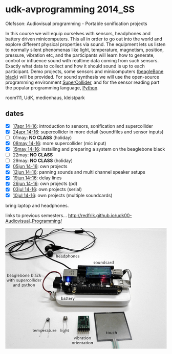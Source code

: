 udk-avprogramming 2014_SS
=========================

Olofsson: Audiovisual programming - Portable sonification projects

In this course we will equip ourselves with sensors, headphones and battery driven minicomputers. This all in order to go out into the world and explore different physical properties via sound. The equipment lets us listen to normally silent phenomenas like light, temperature, magnetism, position, pressure, vibration etc, and the participants will learn how to generate, control or influence sound with realtime data coming from such sensors.
Exactly what data to collect and how it should sound is up to each participant. Demo projects, some sensors and minicomputers ([beagleBone black](http://beagleboard.org/Products/BeagleBone%20Black)) will be provided. For sound synthesis we will use the open-source programming environment [SuperCollider](http://supercollider.github.io), and for the sensor reading part the popular programming language, [Python](https://www.python.org).

room111, UdK, medienhaus, kleistpark

dates
-----
- [x] [17apr 14-16](https://github.com/redFrik/udk11-Portable_sonification_projects/tree/master/udk140417): introduction to sensors, sonification and supercollider
- [x] [24apr 14-16](https://github.com/redFrik/udk11-Portable_sonification_projects/tree/master/udk140424): supercollider in more detail (soundfiles and sensor inputs)
- [ ] 01may: **NO CLASS** (holiday)
- [x] [08may 14-16](https://github.com/redFrik/udk11-Portable_sonification_projects/tree/master/udk140508): more supercollider (mic input)
- [x] [15may 14-16](https://github.com/redFrik/udk11-Portable_sonification_projects/tree/master/udk140515): installing and preparing a system on the beaglebone black
- [ ] 22may: **NO CLASS**
- [ ] 29may: **NO CLASS** (holiday)
- [x] [05jun 14-16](https://github.com/redFrik/udk11-Portable_sonification_projects/tree/master/udk140605): own projects
- [x] [12jun 14-16](https://github.com/redFrik/udk11-Portable_sonification_projects/tree/master/udk140612): panning sounds and multi channel speaker setups
- [x] [19jun 14-16](https://github.com/redFrik/udk11-Portable_sonification_projects/tree/master/udk140619): delay lines
- [x] [26jun 14-16](https://github.com/redFrik/udk11-Portable_sonification_projects/tree/master/udk140626): own projects (pd)
- [x] [03jul 14-16](https://github.com/redFrik/udk11-Portable_sonification_projects/tree/master/udk140703): own projects (serial)
- [x] [10jul 14-16](https://github.com/redFrik/udk11-Portable_sonification_projects/tree/master/udk140710): own projects (multiple soundcards)

bring laptop and headphones.

links to previous semesters... <http://redfrik.github.io/udk00-Audiovisual_Programming/>

![portable_sonification_projects](portable_sonification_projects.jpg?raw=true "portable_sonification_projects")
